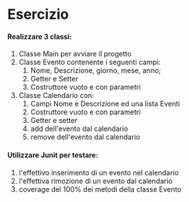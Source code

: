 # Esercizio

#### Realizzare 3 classi:
1. Classe Main per avviare il progetto
2. Classe Evento contenente i seguenti campi:
   1. Nome, Descrizione, giorno, mese, anno;
   2. Getter e Setter
   3. Costruttore vuoto e con parametri
3. Classe Calendario con:
   1. Campi Nome e Descrizione ed una lista Eventi
   2. Costruttore vuoto e con parametri
   3. Getter e setter
   4. add dell'evento dal calendario
   5. remove dell'evento dal calendario

#### Utilizzare Junit per testare:
1. l'effettivo inserimento di un evento nel calendario
2. l'effettiva rimozione di un evento dal calendario
3. coverage del 100% dei metodi della classe Evento
